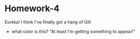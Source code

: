 # Homework-4
Eureka!
I think I've finally got a hang of Git!
* what color is this?
"At least I'm getting something to appear!"
